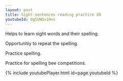 ```yaml
---
layout: post
title: Sight sentences reading practice 38
youtubeId: 0g5UNOx1Hns
---
```

 
 
Helps to learn sight words and their spelling.

Opportunitiy to repeat the spelling. 

Practice spelling. 
 
Practice for spelling bee competitions. 
 
{% include youtubePlayer.html id=page.youtubeId %}
 
 
